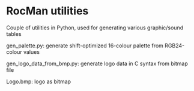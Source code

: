 # RocMan utilities

Couple of utilities in Python, used for generating various graphic/sound tables

gen_palette.py: generate shift-optimized 16-colour palette from RGB24-colour values

gen_logo_data_from_bmp.py: generate logo data in C syntax from bitmap file

Logo.bmp: logo as bitmap

